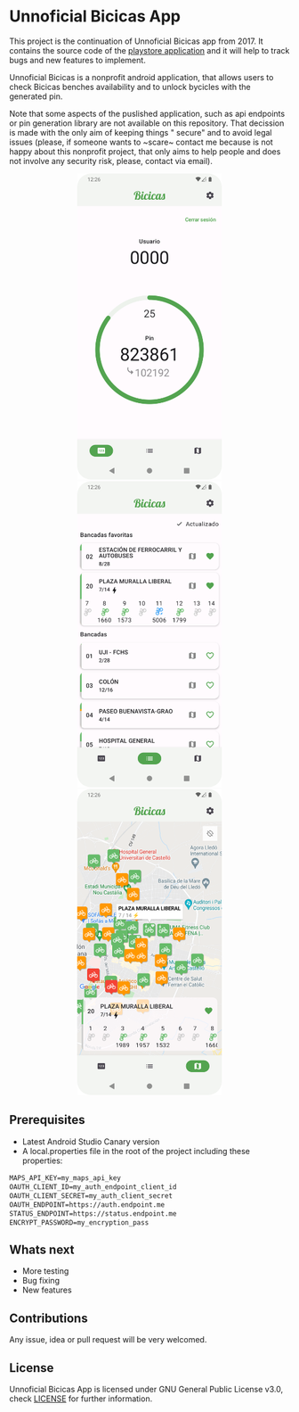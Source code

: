 # Unnoficial Bicicas App

This project is the continuation of Unnoficial Bicicas app from 2017. It contains the source code of
the [playstore application](https://play.google.com/store/apps/details?id=com.tcn.bicicas) and it
will help to track bugs and new features to implement.

Unnoficial Bicicas is a nonprofit android application, that allows users to check Bicicas benches
availability and to unlock bycicles with the generated pin.

Note that some aspects of the puslished application, such as api endpoints or pin generation library
are not available on this repository. That decission is made with the only aim of keeping things "
secure" and to avoid legal issues (please, if someone wants to ~scare~ contact me because is not
happy about this nonprofit project, that only aims to help people and does not involve any security
risk, please, contact via email).

<p align="center">
<img src="https://github.com/VBelles/bicicas-app/blob/master/media/pin.png" width="260"/> <img src="https://github.com/VBelles/bicicas-app/blob/master/media/list.png" width="260"/> <img src="https://github.com/VBelles/bicicas-app/blob/master/media/map.png" width="260"/> 
</p>

## Prerequisites

* Latest Android Studio Canary version
* A local.properties file in the root of the project including these properties:

``` properties
MAPS_API_KEY=my_maps_api_key
OAUTH_CLIENT_ID=my_auth_endpoint_client_id
OAUTH_CLIENT_SECRET=my_auth_client_secret
OAUTH_ENDPOINT=https://auth.endpoint.me
STATUS_ENDPOINT=https://status.endpoint.me
ENCRYPT_PASSWORD=my_encryption_pass
```

## Whats next

* More testing
* Bug fixing
* New features

## Contributions

Any issue, idea or pull request will be very welcomed.

## License

Unnoficial Bicicas App is licensed under GNU General Public License v3.0,
check [LICENSE](https://github.com/VBelles/bicicas-app/blob/master/LICENSE) for further information.

